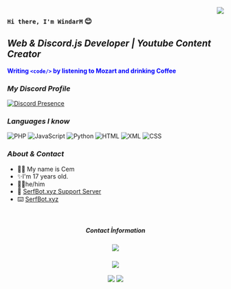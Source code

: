 <img src="https://media.giphy.com/media/4UPnJs2sAPEaEeGBo8/giphy.gif" align="right">

### ``Hi there, I'm WindarM`` :blush:

## ***Web & Discord.js Developer | Youtube Content Creator***

**<font color="blue">Writing `<code/>` by listening to Mozart and drinking Coffee
</font>**

### ***My Discord Profile***

[![Discord Presence](https://lanyard.cnrad.dev/api/976327903266611250)](https://discord.com/users/976327903266611250)



### ***Languages I know***

![PHP](https://img.shields.io/badge/PHP-777BB4?style=for-the-badge&logo=php&logoColor=white) ![JavaScript](https://img.shields.io/badge/javascript-%23323330.svg?style=for-the-badge&logo=javascript&logoColor=%23F7DF1E) ![Python](https://img.shields.io/badge/python-3670A0?style=for-the-badge&logo=python&logoColor=ffdd54) ![HTML](https://img.shields.io/badge/HTML5-E34F26?style=for-the-badge&logo=html5&logoColor=white) ![XML](https://img.shields.io/badge/XML-E34F26?style=for-the-badge&logo=xml&logoColor=white) ![CSS](https://img.shields.io/badge/CSS-E34F26?style=for-the-badge&logo=css&logoColor=white)

### ***About & Contact***
- 🙍‍♂️ My name is Cem
- ✨I'm 17 years old.
- 🙍‍♂️he/him
- 📧 [SerfBot.xyz Support Server](https://discord.gg/9HjEwUQCgC)
- ⌨️ [SerfBot.xyz](https://serfbot.xyz/)

</br>
<div align="center">
<h5>Contact İnformation<h5>
<a href="https://github.com/windarm" target"blank_"><img src="https://img.shields.io/badge/GitHub%20-111111.svg?&style=for-the-badge&logo=github&logoColor=white"></a>
</div>
<div align="center">
  <div><img src="https://gpvc.arturio.dev/windarm"/></div>
  </br>

<img src="https://github-readme-stats.vercel.app/api?username=windarm&theme=merko">

<img src="https://github-readme-stats.vercel.app/api/top-langs/?username=windarm&layout=compact">



